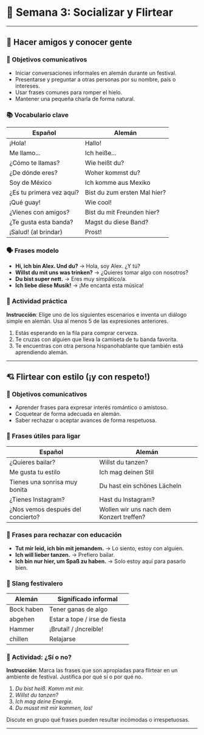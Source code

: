 # 📅 Semana 3: Socializar y Flirtear

---

## 🤝 Hacer amigos y conocer gente

### 🎯 Objetivos comunicativos

- Iniciar conversaciones informales en alemán durante un festival.
- Presentarse y preguntar a otras personas por su nombre, país o intereses.
- Usar frases comunes para romper el hielo.
- Mantener una pequeña charla de forma natural.

### 📚 Vocabulario clave

| Español                  | Alemán                        |
|--------------------------|-------------------------------|
| ¡Hola!                   | Hallo!                        |
| Me llamo...              | Ich heiße...                  |
| ¿Cómo te llamas?         | Wie heißt du?                 |
| ¿De dónde eres?          | Woher kommst du?              |
| Soy de México            | Ich komme aus Mexiko          |
| ¿Es tu primera vez aquí? | Bist du zum ersten Mal hier?  |
| ¡Qué guay!               | Wie cool!                     |
| ¿Vienes con amigos?      | Bist du mit Freunden hier?    |
| ¿Te gusta esta banda?    | Magst du diese Band?          |
| ¡Salud! (al brindar)     | Prost!                        |

### 🗣️ Frases modelo

- **Hi, ich bin Alex. Und du?** → Hola, soy Alex. ¿Y tú?
- **Willst du mit uns was trinken?** → ¿Quieres tomar algo con nosotros?
- **Du bist super nett.** → Eres muy simpático/a.
- **Ich liebe diese Musik!** → ¡Me encanta esta música!

### 🎲 Actividad práctica

**Instrucción**: Elige uno de los siguientes escenarios e inventa un diálogo simple en alemán. Usa al menos 5 de las expresiones anteriores.

1. Estás esperando en la fila para comprar cerveza.
2. Te cruzas con alguien que lleva la camiseta de tu banda favorita.
3. Te encuentras con otra persona hispanohablante que también está aprendiendo alemán.

---

## 💘 Flirtear con estilo (¡y con respeto!)

### 🎯 Objetivos comunicativos

- Aprender frases para expresar interés romántico o amistoso.
- Coquetear de forma adecuada en alemán.
- Saber rechazar o aceptar avances de forma respetuosa.

### 💬 Frases útiles para ligar

| Español                          | Alemán                             |
|----------------------------------|------------------------------------|
| ¿Quieres bailar?                 | Willst du tanzen?                  |
| Me gusta tu estilo               | Ich mag deinen Stil                |
| Tienes una sonrisa muy bonita    | Du hast ein schönes Lächeln        |
| ¿Tienes Instagram?               | Hast du Instagram?                 |
| ¿Nos vemos después del concierto?| Wollen wir uns nach dem Konzert treffen? |

### 🚫 Frases para rechazar con educación

- **Tut mir leid, ich bin mit jemandem.** → Lo siento, estoy con alguien.
- **Ich will lieber tanzen.** → Prefiero bailar.
- **Ich bin nur hier, um Spaß zu haben.** → Solo estoy aquí para pasarlo bien.

### 🧠 Slang festivalero

| Alemán     | Significado informal         |
|------------|------------------------------|
| Bock haben | Tener ganas de algo          |
| abgehen    | Estar a tope / irse de fiesta|
| Hammer     | ¡Brutal! / ¡Increíble!       |
| chillen    | Relajarse                    |

### 🎯 Actividad: ¿Sí o no?

**Instrucción**: Marca las frases que son apropiadas para flirtear en un ambiente de festival. Justifica por qué sí o por qué no.

1. _Du bist heiß. Komm mit mir._  
2. _Willst du tanzen?_  
3. _Ich mag deine Energie._  
4. _Du musst mit mir kommen, los!_

Discute en grupo qué frases pueden resultar incómodas o irrespetuosas.

---

